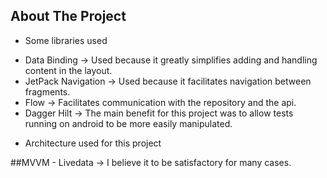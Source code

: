 ## About The Project
- Some libraries used

* Data Binding -> Used because it greatly simplifies adding and handling content in the layout.
* JetPack Navigation -> Used because it facilitates navigation between fragments.
* Flow -> Facilitates communication with the repository and the api.
* Dagger Hilt ->  The main benefit for this project was to allow tests running on android to be more easily manipulated.


- Architecture used for this project

##MVVM - Livedata -> I believe it to be satisfactory for many cases.



